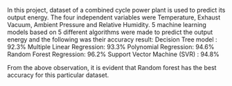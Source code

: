 In this project, dataset of a combined cycle power plant is used to predict its output energy. The four independent variables were Temperature, Exhaust Vacuum, Ambient Pressure and Relative Humidity. 5 machine learning models based on 5 different algorithms were made to predict the output energy and the following was their accuracy result:
Decision Tree model : 92.3%
Multiple Linear Regression: 93.3%
Polynomial Regression: 94.6%
Random Forest Regression: 96.2%
Support Vector Machine (SVR) : 94.8% 

From the above observation, it is evident that Random forest has the best accuracy for this particular dataset. 
